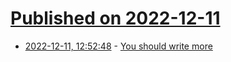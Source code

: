 # [Published on 2022-12-11](index.md)

* [2022-12-11, 12:52:48](https://lobste.rs/s/fdjsmk/you_should_write_more) - [You should write more](https://lcamtuf.substack.com/p/you-should-write-more)

